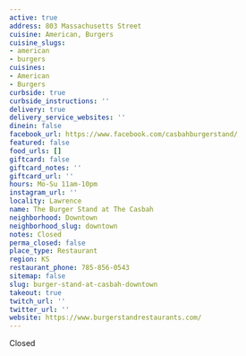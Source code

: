```yaml
---
active: true
address: 803 Massachusetts Street
cuisine: American, Burgers
cuisine_slugs:
- american
- burgers
cuisines:
- American
- Burgers
curbside: true
curbside_instructions: ''
delivery: true
delivery_service_websites: ''
dinein: false
facebook_url: https://www.facebook.com/casbahburgerstand/
featured: false
food_urls: []
giftcard: false
giftcard_notes: ''
giftcard_url: ''
hours: Mo-Su 11am-10pm
instagram_url: ''
locality: Lawrence
name: The Burger Stand at The Casbah
neighborhood: Downtown
neighborhood_slug: downtown
notes: Closed
perma_closed: false
place_type: Restaurant
region: KS
restaurant_phone: 785-856-0543
sitemap: false
slug: burger-stand-at-casbah-downtown
takeout: true
twitch_url: ''
twitter_url: ''
website: https://www.burgerstandrestaurants.com/
---
```


Closed